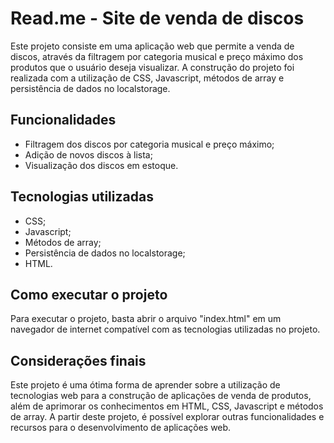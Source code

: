 # Read.me - Site de venda de discos

Este projeto consiste em uma aplicação web que permite a venda de discos, através da filtragem por categoria musical e preço máximo dos produtos 
que o usuário deseja visualizar. A construção do projeto foi realizada com a utilização de CSS, Javascript, métodos de array e persistência de 
dados no localstorage.

## Funcionalidades
- Filtragem dos discos por categoria musical e preço máximo;
- Adição de novos discos à lista;
- Visualização dos discos em estoque.

## Tecnologias utilizadas
- CSS;
- Javascript;
- Métodos de array;
- Persistência de dados no localstorage;
- HTML.

## Como executar o projeto
Para executar o projeto, basta abrir o arquivo "index.html" em um navegador de internet compatível com as tecnologias utilizadas no projeto.

## Considerações finais
Este projeto é uma ótima forma de aprender sobre a utilização de tecnologias web para a construção de aplicações de venda de produtos, 
além de aprimorar os conhecimentos em HTML, CSS, Javascript e métodos de array. A partir deste projeto, é possível explorar outras 
funcionalidades e recursos para o desenvolvimento de aplicações web.
